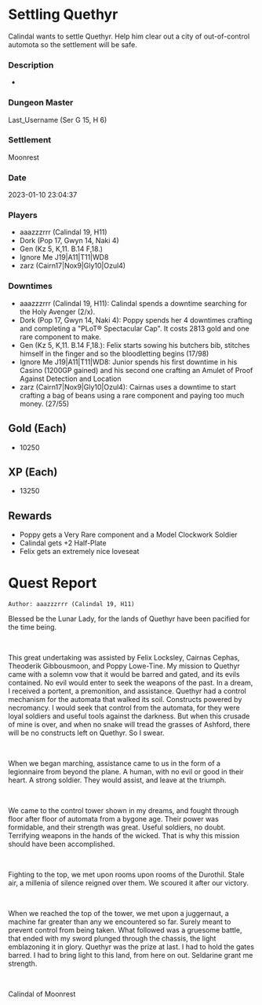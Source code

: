 # Settling Quethyr
Calindal wants to settle Quethyr. Help him clear out a city of out-of-control automota so the settlement will be safe.
### Description
-
### Dungeon Master
Last_Username (Ser G 15, H 6)
### Settlement
Moonrest
### Date
2023-01-10 23:04:37
### Players
* aaazzzrrr (Calindal 19, H11)
* Dork (Pop 17, Gwyn 14, Naki 4)
* Gen (Kz 5, K,11. B.14 F,18.)
* Ignore Me J19|A11|T11|WD8
* zarz (Cairn17|Nox9|Gly10|Ozul4)
### Downtimes
* aaazzzrrr (Calindal 19, H11): Calindal spends a downtime searching for the Holy Avenger (2/x).
* Dork (Pop 17, Gwyn 14, Naki 4): Poppy spends her 4 downtimes crafting and completing a "PLoT® Spectacular Cap". It costs 2813 gold and one rare component to make.
* Gen (Kz 5, K,11. B.14 F,18.): Felix starts sowing his butchers bib, stitches himself in the finger and so the bloodletting begins (17/98)
* Ignore Me J19|A11|T11|WD8: Junior spends his first downtime in his Casino (1200GP gained) and his second one crafting an Amulet of Proof Against Detection and Location
* zarz (Cairn17|Nox9|Gly10|Ozul4): Cairnas uses a downtime to start crafting a bag of beans using a rare component and paying too much money. (27/55)
## Gold (Each)
* 10250
## XP (Each)
* 13250
## Rewards
* Poppy gets a Very Rare component and a Model Clockwork Soldier
* Calindal gets +2 Half-Plate
* Felix gets an extremely nice loveseat
# Quest Report
`Author: aaazzzrrr (Calindal 19, H11)`


Blessed be the Lunar Lady, for the lands of Quethyr have been pacified for the time being.

&nbsp;

This great undertaking was assisted by Felix Locksley, Cairnas Cephas, Theoderik Gibbousmoon, and Poppy Lowe-Tine. My mission to Quethyr came with a solemn vow that it would be barred and gated, and its evils contained. No evil would enter to seek the weapons of the past. In a dream, I received a portent, a premonition, and assistance. Quethyr had a control mechanism for the automata that walked its soil. Constructs powered by necromancy. I would seek that control from the automata, for they were loyal soldiers and useful tools against the darkness. But when this crusade of mine is over, and when no snake will tread the grasses of Ashford, there will be no constructs left on Quethyr. So I swear.

&nbsp;

When we began marching, assistance came to us in the form of a legionnaire from beyond the plane. A human, with no evil or good in their heart. A strong soldier. They would assist, and leave at the triumph.

&nbsp;

We came to the control tower shown in my dreams, and fought through floor after floor of automata from a bygone age. Their power was formidable, and their strength was great. Useful soldiers, no doubt. Terrifying weapons in the hands of the wicked. That is why this mission should have been accomplished.

&nbsp;

Fighting to the top, we met upon rooms upon rooms of the Durothil. Stale air, a millenia of silence reigned over them. We scoured it after our victory.

&nbsp;

When we reached the top of the tower, we met upon a juggernaut, a machine far greater than any we encountered so far. Surely meant to prevent control from being taken. What followed was a gruesome battle, that ended with my sword plunged through the chassis, the light emblazoning it in glory. Quethyr was the prize at last. I had to hold the gates barred. I had to bring light to this land, from here on out. Seldarine grant me strength. 

&nbsp;

Calindal of Moonrest